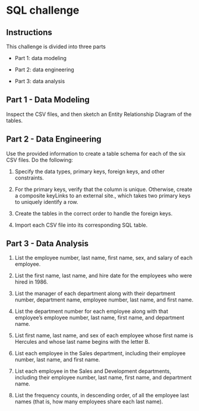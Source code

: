 # SQL challenge

## Instructions

This challenge is divided into three parts

- Part 1: data modeling

- Part 2: data engineering

- Part 3: data analysis

## Part 1 - Data Modeling 

Inspect the CSV files, and then sketch an Entity Relationship Diagram of the tables.

## Part 2 - Data Engineering

Use the provided information to create a table schema for each of the six CSV files. Do the following:

1) Specify the data types, primary keys, foreign keys, and other constraints.

2) For the primary keys, verify that the column is unique. Otherwise, create a composite keyLinks to an external site., which takes two primary keys to uniquely identify a row.

3) Create the tables in the correct order to handle the foreign keys.

4) Import each CSV file into its corresponding SQL table.

## Part 3 - Data Analysis
1) List the employee number, last name, first name, sex, and salary of each employee.

2) List the first name, last name, and hire date for the employees who were hired in 1986.

3) List the manager of each department along with their department number, department name, employee number, last name, and first name.

4) List the department number for each employee along with that employee’s employee number, last name, first name, and department name.

5) List first name, last name, and sex of each employee whose first name is Hercules and whose last name begins with the letter B.

6) List each employee in the Sales department, including their employee number, last name, and first name.

7) List each employee in the Sales and Development departments, including their employee number, last name, first name, and department name.

8) List the frequency counts, in descending order, of all the employee last names (that is, how many employees share each last name).
